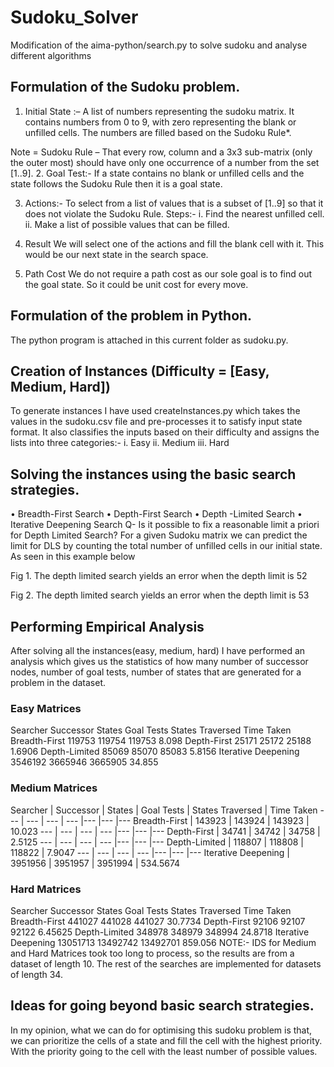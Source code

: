 # Sudoku_Solver
Modification of the aima-python/search.py to solve sudoku and analyse different algorithms
## Formulation of the Sudoku problem.

1.	Initial State :– 
A list of numbers representing the sudoku matrix. It contains numbers from 0 to 9, with zero representing the blank or unfilled cells. The numbers are filled based on the Sudoku Rule*.

Note = Sudoku Rule – That every row, column and a 3x3 sub-matrix (only the outer most) should have only one occurrence of a number from the set [1..9].
2.	Goal Test:-
If a state contains no blank or unfilled cells and the state follows the Sudoku Rule then it is a goal state.

3.	Actions:-
To select from a list of values that is a subset of [1..9] so that it does not violate the Sudoku Rule.
Steps:-
i.	Find the nearest unfilled cell.
ii.	Make a list of possible values that can be filled.

4.	Result
We will select one of the actions and fill the blank cell with it. This would be our next state in the search space.

5.	Path Cost
We do not require a path cost as our sole goal is to find out the goal state.
So it could be unit cost for every move.



## Formulation of the problem in Python.

The python program is attached in this current folder as sudoku.py.

## Creation of Instances (Difficulty = [Easy, Medium, Hard])
To generate instances I have used createInstances.py which takes the values in the sudoku.csv file and pre-processes it to satisfy input state format. It also classifies the inputs based on their difficulty and assigns the lists into three categories:-
i.	Easy
ii.	Medium
iii.	Hard


## Solving the instances using the basic search strategies.
•	Breadth-First Search
•	Depth-First Search
•	Depth
-Limited Search
•	Iterative Deepening Search
Q- Is it possible to fix a reasonable limit a priori for Depth Limited Search?
For a given Sudoku matrix we can predict the limit for DLS by counting the total number of unfilled cells in our initial state. As seen in this example below 

 
Fig 1. The depth limited search yields an error when the depth limit is 52

 
Fig 2. The depth limited search yields an error when the depth limit is 53



## Performing Empirical Analysis
After solving all the instances(easy, medium, hard) I have performed an analysis which gives us the statistics of how many number of successor nodes, number of goal tests, number of states that are generated for a problem in the dataset.

### Easy Matrices
Searcher	Successor States	Goal Tests	States Traversed	Time Taken
Breadth-First	119753	119754	119753	8.098
Depth-First	25171	25172	25188	1.6906
Depth-Limited	85069	85070	85083	5.8156
Iterative Deepening	3546192	3665946	3665905	34.855



### Medium Matrices
Searcher |	Successor | States	| Goal Tests	| States Traversed	| Time Taken
--- | --- | --- | --- |--- |--- |--- 
Breadth-First |	143923 |	143924 |	143923 |	10.023
--- | --- | --- | --- |--- |--- |--- 
Depth-First	| 34741	| 34742	| 34758 |	2.5125
--- | --- | --- | --- |--- |--- |--- 
Depth-Limited	| 118807	| 118808	| 118822	| 7.9047
--- | --- | --- | --- |--- |--- |--- 
Iterative Deepening	| 3951956	| 3951957	| 3951994	| 534.5674



### Hard Matrices
Searcher	Successor States	Goal Tests	States Traversed	Time Taken
Breadth-First	441027	441028	441027	30.7734
Depth-First	92106	92107	92122	6.45625
Depth-Limited	348978	348979	348994	24.8718
Iterative Deepening	13051713	13492742	13492701	859.056
NOTE:- IDS for Medium and Hard Matrices took too long to process, so the results are from a dataset of length 10. The rest of the searches are implemented for datasets  of length 34.







## Ideas for going beyond basic search strategies.
In my opinion, what we can do for optimising this sudoku problem is that, we can prioritize the cells of a state and fill the cell with the highest priority. With the priority going to the cell with the least number of possible values.



